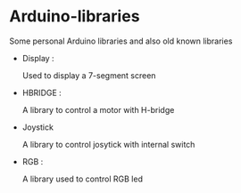 # Arduino-libraries

Some personal Arduino libraries and also old known libraries

- Display : 

  Used to display a 7-segment screen
  
- HBRIDGE : 

  A library to control a motor with H-bridge
  
- Joystick

  A library to control josytick with internal switch
  
- RGB :

  A library used to control RGB led
